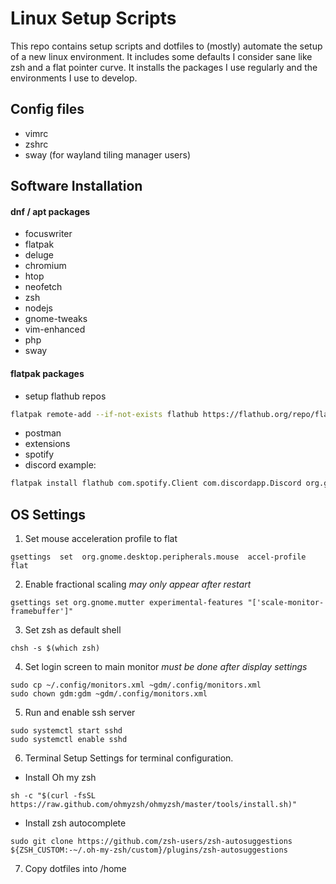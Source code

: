 # Linux Setup Scripts
This repo contains setup scripts and dotfiles to (mostly) automate the setup of a new linux environment. It includes some defaults I consider sane like zsh and a flat pointer curve. It installs the packages I use regularly and the environments I use to develop.

## Config files
- vimrc
- zshrc
- sway (for wayland tiling manager users)

## Software Installation
#### dnf / apt packages
- focuswriter
- flatpak
- deluge
- chromium
- htop
- neofetch
- zsh
- nodejs
- gnome-tweaks
- vim-enhanced
- php
- sway
#### flatpak packages
- setup flathub repos
```bash
flatpak remote-add --if-not-exists flathub https://flathub.org/repo/flathub.flatpakrepo
```
- postman
- extensions
- spotify
- discord
example:
```bash
flatpak install flathub com.spotify.Client com.discordapp.Discord org.gnome.Extensions
```
## OS Settings
1. Set mouse acceleration profile to flat
```
gsettings  set  org.gnome.desktop.peripherals.mouse  accel-profile  flat
```
2. Enable fractional scaling *may only appear after restart*
```
gsettings set org.gnome.mutter experimental-features "['scale-monitor-framebuffer']"
```

3. Set zsh as default shell
```
chsh -s $(which zsh)
```

4. Set login screen to main monitor *must be done after display settings*
```
sudo cp ~/.config/monitors.xml ~gdm/.config/monitors.xml
sudo chown gdm:gdm ~gdm/.config/monitors.xml
```

5. Run and enable ssh server
```
sudo systemctl start sshd
sudo systemctl enable sshd
```

6. Terminal Setup
Settings for terminal configuration.
- Install Oh my zsh
```
sh -c "$(curl -fsSL https://raw.github.com/ohmyzsh/ohmyzsh/master/tools/install.sh)"
```

- Install zsh autocomplete
```
sudo git clone https://github.com/zsh-users/zsh-autosuggestions ${ZSH_CUSTOM:-~/.oh-my-zsh/custom}/plugins/zsh-autosuggestions
```
7. Copy dotfiles into /home
